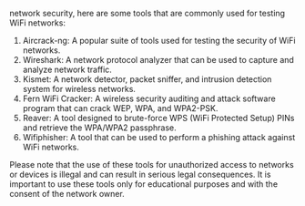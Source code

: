 network security, here are some tools that are commonly used for testing WiFi networks:

1. Aircrack-ng: A popular suite of tools used for testing the security of WiFi networks.
2. Wireshark: A network protocol analyzer that can be used to capture and analyze network traffic. 
3. Kismet: A network detector, packet sniffer, and intrusion detection system for wireless networks.
4. Fern WiFi Cracker: A wireless security auditing and attack software program that can crack WEP, WPA, and WPA2-PSK.
5. Reaver: A tool designed to brute-force WPS (WiFi Protected Setup) PINs and retrieve the WPA/WPA2 passphrase.
6. Wifiphisher: A tool that can be used to perform a phishing attack against WiFi networks.

Please note that the use of these tools for unauthorized access to networks or devices is illegal and can result in serious legal consequences. It is important to use these tools only for educational purposes and with the consent of the network owner.